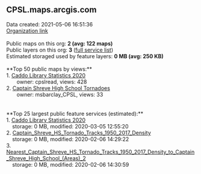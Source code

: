 <h2>CPSL.maps.arcgis.com</h2> Data created: 2021-05-06 16:51:36 <br /><a target='new' href='https://CPSL.maps.arcgis.com'>Organization link</a><br /><br />Public maps on this org: <b>2 (avg: 122 maps)</b><br />Public layers on this org: <b>3 </b>(<a target='new' href='https://services.arcgis.com/br6rj2AXiTMwC790/ArcGIS/rest/services'>full service list</a>)<br />Estimated storaged used by feature layers: <b>0 MB (avg: 250 KB)</b><br /><br />**Top 50 public maps by views:**<br />  1. <a target='new' href='https://www.arcgis.com/home/item.html?id=5463a7925ee845d4b9f2dd9ebed797d1'>Caddo Library Statistics 2020</a> <br />  &nbsp;&nbsp;&nbsp;&nbsp; &nbsp;&nbsp;owner: cpslread, views: 428<br />  2. <a target='new' href='https://www.arcgis.com/home/item.html?id=d107ae585b4c4e5182c802a4b1a6c688'>Captain Shreve High School Tornadoes</a> <br />  &nbsp;&nbsp;&nbsp;&nbsp; &nbsp;&nbsp;owner: msbarclay_CPSL, views: 33<br /><br /><br />**Top 25 largest public feature services (estimated):**<br /> 1. <a target='new' href='https://www.arcgis.com/home/item.html?id=384f6549f747446b9f9b3bc99542fb58'>Caddo Library Statistics 2020</a><br /> &nbsp;&nbsp;&nbsp;&nbsp;storage: 0 MB, modified: 2020-03-05 12:55:20<br /> 2. <a target='new' href='https://www.arcgis.com/home/item.html?id=f06acdb29053425b9fa8d1a04a90b253'>Captain_Shreve_HS_Tornado_Tracks_1950_2017_Density</a><br /> &nbsp;&nbsp;&nbsp;&nbsp;storage: 0 MB, modified: 2020-02-06 14:29:22<br /> 3. <a target='new' href='https://www.arcgis.com/home/item.html?id=004b9f0ceb5e4b1fa7299a52d8266072'>Nearest_Captain_Shreve_HS_Tornado_Tracks_1950_2017_Density_to_Captain_Shreve_High_School_(Areas)_2</a><br /> &nbsp;&nbsp;&nbsp;&nbsp;storage: 0 MB, modified: 2020-02-06 14:30:59<br />